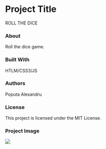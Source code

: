 # Project Title
ROLL THE DICE

### About
Roll the dice game.
### Built With
HTLM/CSS3/JS

### Authors
Poputa Alexandru

### License
This project is licensed under the MIT License.

### Project Image

![](images/dice.png)
